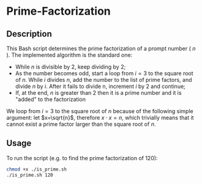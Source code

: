 # Prime-Factorization
## Description
This Bash script determines the prime factorization of a prompt number ( $n$ ). The implemented algorithm is the standard one:
- While $n$ is divisible by 2, keep dividing by 2;
- As the number becomes odd, start a loop from $i=3$ to the square root of $n$. While $i$ divides $n$, add the number to the list of prime factors, and divide $n$ by $i$. After it fails to divide n, increment $i$ by 2 and continue;
- If, at the end, $n$ is greater than 2 then it is a prime number and it is "added" to the factorization

We loop from $i=3$ to the square root of $n$ because of the following simple argument: let $x=\sqrt{n}$, therefore $x\cdot x= n$, which trivially means that it cannot exist a prime factor larger than the square root of $n$. 

## Usage
To run the script (e.g. to find the prime factorization of 120): 
```bash
chmod +x ./is_prime.sh
./is_prime.sh 120
```  
